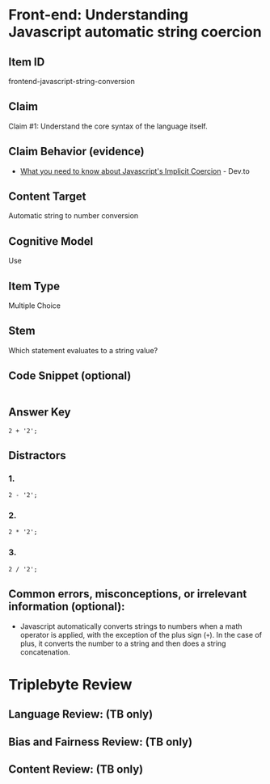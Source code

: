 # Front-end: Understanding Javascript automatic string coercion

## Item ID
frontend-javascript-string-conversion

## Claim
Claim #1: Understand the core syntax of the language itself.

## Claim Behavior (evidence)

* [What you need to know about Javascript's Implicit Coercion](https://dev.to/promhize/what-you-need-to-know-about-javascripts-implicit-coercion-e23) - Dev.to

## Content Target
Automatic string to number conversion

## Cognitive Model
Use


## Item Type
Multiple Choice

## Stem

Which statement evaluates to a string value?

## Code Snippet (optional)

```

```

## Answer Key

```
2 + '2';
```

## Distractors

### 1.
```
2 - '2';
```

### 2.
```
2 * '2';
```

### 3.
```
2 / '2';
```


## Common errors, misconceptions, or irrelevant information (optional):

* Javascript automatically converts strings to numbers when a math operator is applied, with the exception of the plus sign (`+`).  In the case of plus, it converts the number to a string and then does a string concatenation.

# Triplebyte Review


## Language Review: (TB only)


## Bias and Fairness Review: (TB only)


## Content Review: (TB only)
